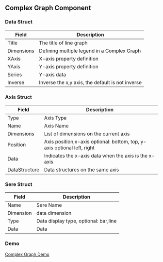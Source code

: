 ## Complex Graph Component

### Data Struct

|  Field   | Description  |
|  ----  | ----  |
| Title  | The title of line graph  |
| Dimensions  | Defining multiple legend in a Complex Graph |
| XAxis  | X-axis property definition |
| YAxis  | Y-axis property definition |
| Series  | Y-axis data |
| Inverse  | Inverse the x,y axis, the default is not inverse |

### Axis Struct

|  Field   | Description  |
|  ----  | ----  |
| Type  | Axis Type  |
| Name  | Axis Name  |
| Dimensions  | List of dimensions on the current axis  |
| Position  | Axis position,x-axis optional: bottom, top, y-axis optional left, right  |
| Data  | Indicates the x-axis data when the axis is the x-axis  |
| DataStructure  | Data structures on the same axis  |

### Sere Struct

|  Field   | Description  |
|  ----  | ----  |
| Name  | Sere Name  |
| Dimension  | data dimension  |
| Type  | Data display type, optional: bar,line  |
| Data  | Data |

### Demo

[Complex Graph Demo](../../examples/components/complexgraph_demo)